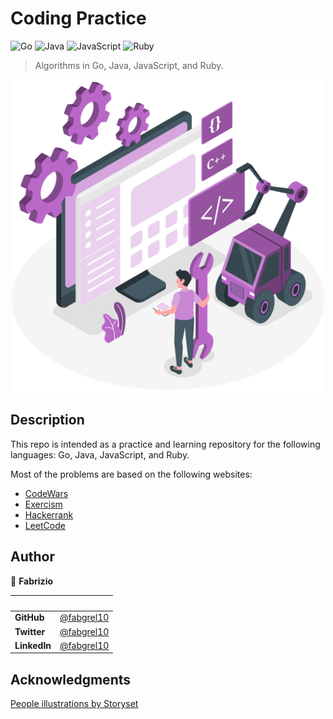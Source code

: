 # Coding Practice

![Go](https://img.shields.io/badge/go-%2300ADD8.svg?style=for-the-badge&logo=go&logoColor=white)
![Java](https://img.shields.io/badge/java-%23ED8B00.svg?style=for-the-badge&logo=java&logoColor=white)
![JavaScript](https://img.shields.io/badge/javascript-%23323330.svg?style=for-the-badge&logo=javascript&logoColor=%23F7DF1E)
![Ruby](https://img.shields.io/badge/ruby-%23CC342D.svg?style=for-the-badge&logo=ruby&logoColor=white)

> Algorithms in Go, Java, JavaScript, and Ruby.

<center>
<img src="app_screenshot.png" alt="drawing" width="500"/>
</center>

## Description

This repo is intended as a practice and learning repository for the following languages: Go, Java, JavaScript, and Ruby.

Most of the problems are based on the following websites:

- [CodeWars](https://www.codewars.com/)
- [Exercism](https://exercism.io/)
- [Hackerrank](https://www.hackerrank.com/)
- [LeetCode](https://leetcode.com/)

## Author

👤 **Fabrizio**

| &nbsp;       | &nbsp;                                               |
| ------------ | ---------------------------------------------------- |
| **GitHub**   | [@fabgrel10](https://github.com/fabgrel10)           |
| **Twitter**  | [@fabgrel10](https://twitter.com/fabgrel10)          |
| **LinkedIn** | [@fabgrel10](https://www.linkedin.com/in/fabgrel10/) |

## Acknowledgments

<a href="https://storyset.com/people">People illustrations by Storyset</a>
